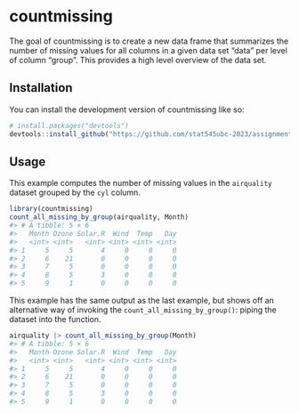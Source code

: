 
<!-- README.md is generated from README.Rmd. Please edit that file -->

# countmissing

<!-- badges: start -->
<!-- badges: end -->

The goal of countmissing is to create a new data frame that summarizes
the number of missing values for all columns in a given data set “data”
per level of column “group”. This provides a high level overview of the
data set.

## Installation

You can install the development version of countmissing like so:

``` r
# install.packages("devtools")
devtools::install_github("https://github.com/stat545ubc-2023/assignment-b2-cynthiaachung/tree/main", ref = "0.1.0")
```

## Usage

This example computes the number of missing values in the `airquality`
dataset grouped by the `cyl` column.

``` r
library(countmissing)
count_all_missing_by_group(airquality, Month)
#> # A tibble: 5 × 6
#>   Month Ozone Solar.R  Wind  Temp   Day
#>   <int> <int>   <int> <int> <int> <int>
#> 1     5     5       4     0     0     0
#> 2     6    21       0     0     0     0
#> 3     7     5       0     0     0     0
#> 4     8     5       3     0     0     0
#> 5     9     1       0     0     0     0
```

This example has the same output as the last example, but shows off an
alternative way of invoking the `count_all_missing_by_group()`: piping
the dataset into the function.

``` r
airquality |> count_all_missing_by_group(Month) 
#> # A tibble: 5 × 6
#>   Month Ozone Solar.R  Wind  Temp   Day
#>   <int> <int>   <int> <int> <int> <int>
#> 1     5     5       4     0     0     0
#> 2     6    21       0     0     0     0
#> 3     7     5       0     0     0     0
#> 4     8     5       3     0     0     0
#> 5     9     1       0     0     0     0
```
